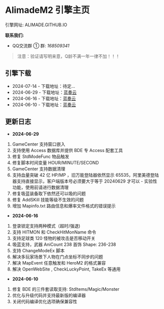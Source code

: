 # AlimadeM2 引擎主页

引擎网址: ALIMADE.GITHUB.IO

<b>联系我们:</b> 

- QQ交流群 ① 群: <i>168509341</i>

> 注意：验证请写明来意，Q龄不满一年一律不加！！！

## 引擎下载

- 2024-07-14 - 下载地址：待定...
- 2024-06-29 - 下载地址：[蓝奏云](https://www.baidu.com)
- 2024-06-16 - 下载地址：[蓝奏云](https://www.baidu.com)
- 2024-06-10 - 下载地址：[蓝奏云](https://www.baidu.com)

## 更新日志

- <b>2024-06-29</b>

1. GameCenter 支持窗口嵌入
2. 支持使用 Access 数据库并提供 BDE 专 Access 配套工具
3. 修复 StdModeFunc 物品触发
4. 修复脚本时间变量 HOUR/MINUTE/SECOND
5. GameCenter 支持数据清理
6. 支持血量突破 42 亿 HP/MP ，旧万能登陆器依然显示 65535，阿里美德登陆器支持直接显示，客户端版本号必须要大于等于 20240629 才可以 - 实验性功能，使用前请进行数据清理
7. 修复吸蓝装备取下依然还可以吸的问题
8. 修复 AddSKill 技能等级不生效的问题
9. 增加 Mapinfo.txt 路由信息和爆率文件格式的错误提示


- <b>2024-06-16</b>

1. 登录锁定支持两种模式（超时/强退)
2. 支持 HITMON 和 CheckHitMonName 命令
3. 支持足球类 120 怪物的被攻击是否移动开关
4. 吸蓝支持，武器 AniCount 238 首饰 Shape: 236-238
5. 支持 ChangeModeEx 脚本
6. 解决多玩家场景下人物在门点坐标不同步的问题
7. 解决 MapEvent 任意触发和 HeroM2 的格式兼容
8. 解决 OpenWebSite , CheckLuckyPoint, TakeEx 等通用

- <b>2024-06-10</b>

1. 修复 BDE 的三件套读取支持: StdItems/Magic/Monster
2. 优化与升级代码并支持最新版的编译器
3. 关闭代码编译优化选项确保兼容性